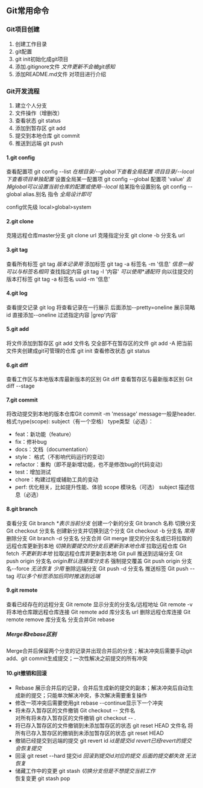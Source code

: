 

## Git常用命令

### Git项目创建

1. 创建工作目录
2. git配置
3. git init初始化成git项目
4. 添加.gitignore文件 *文件更新不会被git感知*
5. 添加README.md文件 对项目进行介绍

### Git开发流程

1. 建立个人分支
2. 文件操作（增删改）
3. 查看状态 git status
4. 添加到暂存区 git add
5. 提交到本地仓库 git commit
6. 推送到远端 git push

#### 1.git config

查看配置项 git config --list *在根目录/--global下查看全局配置 项目目录/--local下查看项目单独配置*
设置全局某一配置项 git config --global 配置项 'value' *去掉global可以设置当前仓库的配置或使用--local*
给某指令设置别名 git config --global alias.别名 指令 *全局设计即可*

config优先级 local>global>system

#### 2.git clone
克隆远程仓库master分支 git clone url
克隆指定分支 git clone -b 分支名 url 

#### 3.git tag
查看所有标签 git tag *版本记录用*
添加标签 git tag -a 标签名 -m '信息' *信息一般可以与标签名相同*
查找指定内容 git tag -l '内容' *可以使用\*通配符*
向以往提交的版本打标签 git tag -a 标签名 uuid -m '信息' 

#### 4.git log
查看提交记录 git log 
将查看记录在一行展示 后面添加--pretty=oneline 
展示简略id 直接添加--oneline 
过滤指定内容 |grep'内容'

#### 5.git add
将文件添加到暂存区 git add 文件名
交全部不在暂存区的文件 git add -A
把当前文件夹创建成git可管理的仓库 git init
查看修改状态 git status

#### 6.git diff
查看工作区与本地版本库最新版本的区别 Git diff
查看暂存区与最新版本区别 Git diff --stage 

#### 7.git commit
将改动提交到本地的版本仓库Git commit -m 'message'
message一般是header.格式:type(scope): subject（有一个空格）
type类型（必选）：
- feat：新功能（feature）
- fix：修补bug
- docs：文档（documentation）
- style： 格式（不影响代码运行的变动）
- refactor：重构（即不是新增功能，也不是修改bug的代码变动）
- test：增加测试
- chore：构建过程或辅助工具的变动
- perf: 优化相关，比如提升性能、体验
scope 模块名（可选）
subject 描述信息（必选）

#### 8.git branch
查看分支 Git branch *\*表示当前分支*
创建一个新的分支 Git branch 名称
切换分支 Git checkout 分支名
创建新分支并切换到这个分支 Git checkout -b 分支名 *常用*
删除分支 Git branch -d 分支名
分支合并 Git merge 提交的分支名或已将拉取的远程仓库更新到本地 *切换到要提交的分支后更新到本地仓库* 
拉取远程仓库 Git fetch *不更新到本地*
拉取远程仓库并更新到本地 Git pull
推送到远端分支 Git push origin 分支名 *origin默认连接库分支名*
强制提交覆盖 Git push origin 分支名--force *无法恢复 少用*
删除远端分支 Git push -d 分支名
推送标签 Git push --tag *可以多个标签添加后同时推送到远端*

#### 9.git remote
查看已经存在的远程分支 Git remote
显示分支的分支名/远程地址 Git remote -v
将本地仓库跟远程仓库连接 Git remote add 库分支名 url
删除远程仓库连接 Git remote remove 库分支名 
分支合并Git rebase

##### Merge和rebase区别
Merge合并后保留两个分支的记录并出现合并后的分支；解决冲突后需要手动git add、git commit生成提交；一次性解决之前提交的所有冲突

#### 10.git撤销和回滚
- Rebase 展示合并后的记录，合并后生成新的提交的副本；解决冲突后自动生成新的提交；只能单次解决冲突，多次解决需要重复操作
- 修改一项冲突后需要使用git rebase --continue显示下一个冲突
- 将未存入暂存区的文件撤销 Git checkout -- 文件名  
对所有将未存入暂存区的文件撤销 git checkout -- .
- 将已存入暂存区的文件撤销到未添加暂存区的状态 git reset HEAD 文件名
将所有已存入暂存区的撤销到未添加暂存区的状态 git reset HEAD
- 撤销已经提交到远端的提交 git revert id *id是提交id revert已经revert的提交会恢复提交*
- 回滚 git reset --hard 提交id *回滚到提交id对应的提交 后面的提交都失效 无法恢复*
- 储藏工作中的变更 git stash *切换分支但是不想提交当前工作*  
恢复变更 git stash pop